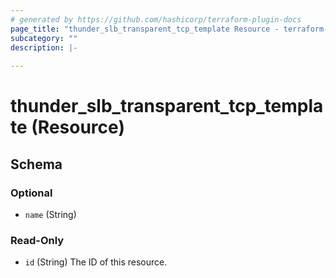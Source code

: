 ```yaml
---
# generated by https://github.com/hashicorp/terraform-plugin-docs
page_title: "thunder_slb_transparent_tcp_template Resource - terraform-provider-thunder"
subcategory: ""
description: |-
  
---
```


# thunder_slb_transparent_tcp_template (Resource)





<!-- schema generated by tfplugindocs -->
## Schema

### Optional

- `name` (String)

### Read-Only

- `id` (String) The ID of this resource.


